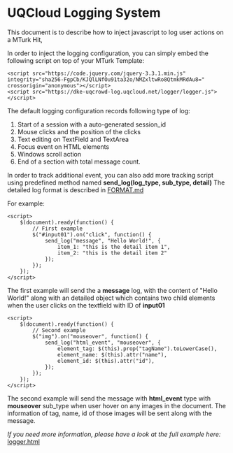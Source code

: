# UQCloud Logging System

This document is to describe how to inject javascript to log user actions on a MTurk Hit,

In order to inject the logging configuration, you can simply embed the following script on top of your MTurk Template:

    <script src="https://code.jquery.com/jquery-3.3.1.min.js" integrity="sha256-FgpCb/KJQlLNfOu91ta32o/NMZxltwRo8QtmkMRdAu8=" crossorigin="anonymous"></script>
    <script src="https://dke-uqcrowd-log.uqcloud.net/logger/logger.js"></script>

The default logging configuration records following type of log:

1. Start of a session with a auto-generated session_id
2. Mouse clicks and the position of the clicks
3. Text editing on TextField and TextArea
4. Focus event on HTML elements
5. Windows scroll action
6. End of a section with total message count.


In order to track additional event, you can also add more tracking script using predefined method named **send_log(log_type, sub_type, detail)**
The detailed log format is described in [FORMAT.md](https://github.com/d-lab/uqcrowd-log/blob/master/FORMAT.md)

For example: 

    <script>
        $(document).ready(function() {
            // First example 
            $("#input01").on("click", function() {
                send_log("message", "Hello World!", {
                    item_1: "this is the detail item 1",
                    item_2: "this is the detail item 2"
                });
            });  
        });
    </script>
    
The first example will send the a **message** log, with the content of "Hello World!" along with an detailed object which contains two child elements when the
user clicks on the textfield with ID of **input01**

    <script>
        $(document).ready(function() {
            // Second example 
            $("img").on("mouseover", function() {
                send_log("html_event", "mouseover", {
                    element_tag: $(this).prop("tagName").toLowerCase(),
                    element_name: $(this).attr("name"),
                    element_id: $(this).attr("id"),
                });
            });      
        });
    </script>

The second example will send the message with **html_event** type with **mouseover** sub_type when user hover on any images
in the document. The information of tag, name, id of those images will be sent along with the message.
    

_If you need more information, please have a look at the full example here:_ [logger.html](https://github.com/d-lab/uqcrowd-log/blob/master/templates/logger.html)